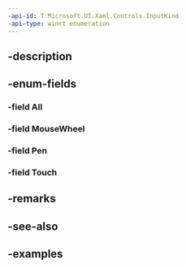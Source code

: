 ```yaml
---
-api-id: T:Microsoft.UI.Xaml.Controls.InputKind
-api-type: winrt enumeration
---
```


## -description

## -enum-fields

### -field All

### -field MouseWheel

### -field Pen

### -field Touch

## -remarks

## -see-also

## -examples

